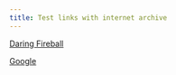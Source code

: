 ```yaml
---
title: Test links with internet archive
---
```


[Daring Fireball](http://daringfireball.net)

[Google](https://google.com)